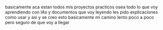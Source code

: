 basicamente aca estan todos mis proyectos practicos 
osea todo lo que voy aprendiendo con IAs y documentos que voy leyendo
les pido explicaciones como usar y asi 
y se creo esto basicamente mi camino lento poco a poco pero seguro
de que voy a llegar